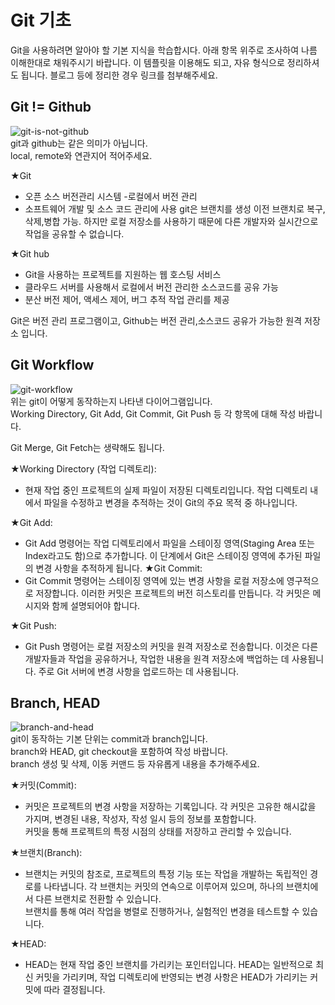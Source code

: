 # Git 기초
Git을 사용하려면 알아야 할 기본 지식을 학습합시다. 아래 항목 위주로 조사하여 나름 이해한대로 채워주시기 바랍니다. 이 템플릿을 이용해도 되고, 자유 형식으로 정리하셔도 됩니다. 블로그 등에 정리한 경우 링크를 첨부해주세요.

## Git != Github
![git-is-not-github](https://user-images.githubusercontent.com/51331195/160232512-3d6686ca-4ae3-4f11-a8d7-c893c0a7526a.png)  
git과 github는 같은 의미가 아닙니다.  
local, remote와 연관지어 적어주세요.

★Git  

- 오픈 소스 버전관리 시스템
-로컬에서 버전 관리
- 소프트웨어 개발 및 소스 코드 관리에 사용
git은 브랜치를 생성 이전 브랜치로 복구,삭제,병합 가능.
하지만 로컬 저장소를 사용하기 때문에 다른 개발자와 실시간으로 작업을 공유할 수 없습니다.


★Git hub
- Git을 사용하는 프로젝트를 지원하는 웹 호스팅 서비스
- 클라우드 서버를 사용해서 로컬에서 버전 관리한 소스코드를 공유 가능
- 분산 버전 제어, 액세스 제어, 버그 추적 작업 관리를 제공


Git은 버전 관리 프로그램이고, Github는 버전 관리,소스코드 공유가 가능한 원격 저장소 입니다.



## Git Workflow
![git-workflow](https://cdn-media-1.freecodecamp.org/images/1*iL2J8k4ygQlg3xriKGimbQ.png)  
위는 git이 어떻게 동작하는지 나타낸 다이어그램입니다.  
Working Directory, Git Add, Git Commit, Git Push 등 각 항목에 대해 작성 바랍니다.

Git Merge, Git Fetch는 생략해도 됩니다.

★Working Directory (작업 디렉토리):
 
 - 현재 작업 중인 프로젝트의 실제 파일이 저장된 디렉토리입니다. 작업 디렉토리 내에서 파일을 수정하고 변경을 추적하는 것이 Git의 주요 목적 중 하나입니다.

★Git Add:
- Git Add 명령어는 작업 디렉토리에서 파일을 스테이징 영역(Staging Area 또는 Index라고도 함)으로 추가합니다. 이 단계에서 Git은 스테이징 영역에 추가된 파일의 변경 사항을 추적하게 됩니다.
★Git Commit:
- Git Commit 명령어는 스테이징 영역에 있는 변경 사항을 로컬 저장소에 영구적으로 저장합니다. 이러한 커밋은 프로젝트의 버전 히스토리를 만듭니다. 각 커밋은 메시지와 함께 설명되어야 합니다.

★Git Push:
- Git Push 명령어는 로컬 저장소의 커밋을 원격 저장소로 전송합니다. 
이것은 다른 개발자들과 작업을 공유하거나, 
작업한 내용을 원격 저장소에 백업하는 데 사용됩니다. 주로 Git 서버에 변경 사항을 업로드하는 데 사용됩니다.
## Branch, HEAD
![branch-and-head](https://ihatetomatoes.net/wp-content/uploads/2020/04/07-head-pointer.png)  
git이 동작하는 기본 단위는 commit과 branch입니다.  
branch와 HEAD, git checkout을 포함하여 작성 바랍니다.  
branch 생성 및 삭제, 이동 커맨드 등 자유롭게 내용을 추가해주세요.

★커밋(Commit):

- 커밋은 프로젝트의 변경 사항을 저장하는 기록입니다.
각 커밋은 고유한 해시값을 가지며, 변경된 내용, 작성자, 작성 일시 등의 정보를 포함합니다.\
커밋을 통해 프로젝트의 특정 시점의 상태를 저장하고 관리할 수 있습니다.

★브랜치(Branch):

- 브랜치는 커밋의 참조로, 프로젝트의 특정 기능 또는 작업을 개발하는 독립적인 경로를 나타냅니다.
각 브랜치는 커밋의 연속으로 이루어져 있으며, 하나의 브랜치에서 다른 브랜치로 전환할 수 있습니다.\
브랜치를 통해 여러 작업을 병렬로 진행하거나, 실험적인 변경을 테스트할 수 있습니다.

★HEAD:

- HEAD는 현재 작업 중인 브랜치를 가리키는 포인터입니다.
HEAD는 일반적으로 최신 커밋을 가리키며, 작업 디렉토리에 반영되는 변경 사항은 HEAD가 가리키는 커밋에 따라 결정됩니다.